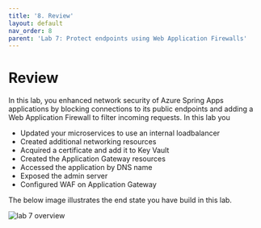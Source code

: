 ```yaml
---
title: '8. Review'
layout: default
nav_order: 8
parent: 'Lab 7: Protect endpoints using Web Application Firewalls'
---
```


# Review

In this lab, you enhanced network security of Azure Spring Apps applications by blocking connections to its public endpoints and adding a Web Application Firewall to filter incoming requests. In this lab you

- Updated your microservices to use an internal loadbalancer
- Created additional networking resources
- Acquired a certificate and add it to Key Vault
- Created the Application Gateway resources
- Accessed the application by DNS name
- Exposed the admin server
- Configured WAF on Application Gateway

The below image illustrates the end state you have build in this lab.

![lab 7 overview](../../images/lab7.png)